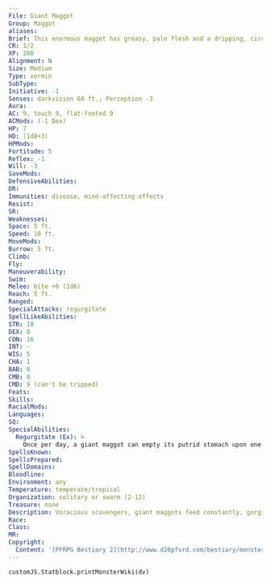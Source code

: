 ```yaml
---
File: Giant Maggot
Group: Maggot
aliases: 
Brief: This enormous maggot has greasy, pale flesh and a dripping, circular mouth filled with tiny, sharp teeth.
CR: 1/2
XP: 200
Alignment: N
Size: Medium
Type: vermin
SubType: 
Initiative: -1
Senses: darkvision 60 ft.; Perception -3
Aura: 
AC: 9, touch 9, flat-footed 9
ACMods: (-1 Dex)
HP: 7
HD: (1d8+3)
HPMods: 
Fortitude: 5
Reflex: -1
Will: -3
SaveMods: 
DefensiveAbilities: 
DR: 
Immunities: disease, mind-affecting effects
Resist: 
SR: 
Weaknesses: 
Space: 5 ft.
Speed: 10 ft.
MoveMods: 
Burrow: 5 ft.
Climb: 
Fly: 
Maneuverability: 
Swim: 
Melee: bite +0 (1d6)
Reach: 5 ft.
Ranged: 
SpecialAttacks: regurgitate
SpellLikeAbilities: 
STR: 10
DEX: 8
CON: 16
INT: -
WIS: 5
CHA: 1
BAB: 0
CMB: 0
CMD: 9 (can't be tripped)
Feats: 
Skills: 
RacialMods: 
Languages: 
SQ: 
SpecialAbilities:
  Regurgitate (Ex): >
    Once per day, a giant maggot can empty its putrid stomach upon one creature within 5 feet. The target must make a DC 13 Fortitude save or be sickened for 1 minute (or until the target spends a full-round action with at least a gallon of water to wash off the filth). The save DC is Constitution-based.
SpellsKnown: 
SpellsPrepared: 
SpellDomains: 
Bloodline: 
Environment: any
Temperature: temperate/tropical
Organization: solitary or swarm (2-12)
Treasure: none
Description: Voracious scavengers, giant maggots feed constantly, gorging themselves on the dead in preparation for their transformation into giant flies. Their pallid, corpulent bodies are the size of human children, and their rasping teeth are capable of eating even the bones of a corpse. Giant maggots have no legs, and move with a disturbing undulation as they crawl over their meals.  Giant maggots feed for 2 weeks (often moving from one corpse to another) before entering a pupal stage, after which they emerge as giant flies.
Race: 
Class: 
MR: 
Copyright:
  Content: '[PFRPG Bestiary 2](http://www.d20pfsrd.com/bestiary/monster-listings/vermin/fly-giant/maggot-giant)'
---
```

```dataviewjs
customJS.Statblock.printMonsterWiki(dv)
```
